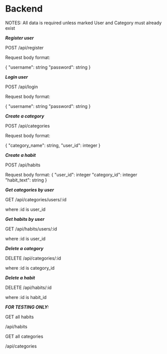 # Backend

NOTES: 
All data is required unless marked
User and Category must already exist


***Register user***

POST /api/register

Request body format:

{ 
    "username": string
    "password": string
}

***Login user***

POST /api/login

Request body format:

{ 
    "username": string
    "password": string
}

***Create a category*** 

POST /api/categories

Request body format:

{
    "category_name": string,
    "user_id": integer
}

***Create a habit***

POST /api/habits

Request body format:
{
    "user_id": integer
    "category_id": integer
    "habit_text": string
}

***Get categories by user***

GET /api/categories/users/:id

where :id is user_id

***Get habits by user***

GET /api/habits/users/:id

where :id is user_id

***Delete a category***

DELETE /api/categories/:id

where :id is category_id

***Delete a habit***

DELETE /api/habits/:id

where :id is habit_id

***FOR TESTING ONLY:***

GET all habits

/api/habits

GET all categories

/api/categories